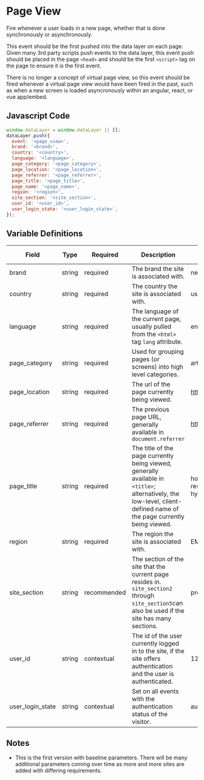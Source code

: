 # Page View

Fire whenever a user loads in a new page, whether that is done synchronously or asynchronously.

This event should be the first pushed into the data layer on each page. Given many 3rd party scripts push events to the data layer, this event push should be placed in the page `<head>` and should be the first `<script>` tag on the page to ensure it is the first event.

There is no longer a concept of virtual page view, so this event should be fired whenever a virtual page view would have been fired in the past, such as when a new screen is loaded asyncronously within an angular, react, or vue app/embed.

## Javascript Code

```js
window.dataLayer = window.dataLayer || [];
dataLayer.push({
  event: '<page_view>',
  brand: '<brand>',
  country: '<country>',
  language: '<language>',
  page_category: '<page_category>',
  page_location: '<page_location>',
  page_referrer: '<page_referrer>', 
  page_title: '<page_title>',
  page_name: '<page_name>',
  region: '<region>',
  site_section: '<site_section>',
  user_id: '<user_id>',
  user_login_state: '<user_login_state>',
});
```

## Variable Definitions

|Field|Type|Required|Description|Example|Pattern|Min Length|Max Length|Minimum|Maximum|Multiple Of|
| --- | --- | --- | --- | --- | --- | --- | --- | --- | --- | --- |
|brand|string|required|The brand the site is associated with.|neutrogena|
|country|string|required|The country the site is associated with.|us|
|language|string|required|The language of the current page, usually pulled from the `<html>` tag `lang` attribute.|en|
|page_category|string|required|Used for grouping pages (or screens) into high level categories.|article,blog,homepage,product|
|page_location|string|required|The url of the page currently being viewed.|https://www.neutrogena.com|
|page_referrer|string|required|The previous page URL, generally available in `document.referrer`|https://www.neutrogena.com|
|page_title|string|required|The title of the page currently being viewed, generally available in `<title>`; alternatively, the low-level, client-defined name of the page currently being viewed.|homepage,search results,product:neutrogena hydro boost gel|
|region|string|required|The region the site is associated with.|EMEA|
|site_section|string|recommended|The section of the site that the current page resides in. `site_section2` through `site_section5`can also be used if the site has many sections.|products|
|user_id|string|contextual|The id of the user currently logged in to the site, if the site offers authentication and the user is authenticated.|123456|
|user_login_state|string|contextual|Set on all events with the authentication status of the visitor.|authenticated, anonymous|

## Notes
- This is the first version with baseline parameters. There will be many additional parameters coming over time as more and more sites are added with differing requirements.
